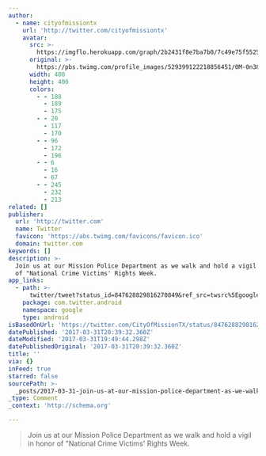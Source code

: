 ```yaml
---
author:
  - name: cityofmissiontx
    url: 'http://twitter.com/cityofmissiontx'
    avatar:
      src: >-
        https://imgflo.herokuapp.com/graph/2b2431f8e7ba7b0/7c49e75f5525c3781ae1e9fb83584575/noop.jpeg?input=https%3A%2F%2Fpbs.twimg.com%2Fprofile_images%2F529399122218856451%2F0M-0n384_400x400.jpeg
      original: >-
        https://pbs.twimg.com/profile_images/529399122218856451/0M-0n384_400x400.jpeg
      width: 400
      height: 400
      colors:
        - - 188
          - 189
          - 175
        - - 20
          - 117
          - 170
        - - 96
          - 172
          - 196
        - - 6
          - 16
          - 67
        - - 245
          - 232
          - 213
related: []
publisher:
  url: 'http://twitter.com'
  name: Twitter
  favicon: 'https://abs.twimg.com/favicons/favicon.ico'
  domain: twitter.com
keywords: []
description: >-
  Join us at our Mission Police Department as we walk and hold a vigil in honor
  of "National Crime Victims' Rights Week.
app_links:
  - path: >-
      twitter/tweet?status_id=847628829816270849&ref_src=twsrc%5Egoogle%7Ctwcamp%5Eandroidseo%7Ctwgr%5Estatus%7Ctwterm%5E847628829816270849
    package: com.twitter.android
    namespace: google
    type: android
isBasedOnUrl: 'https://twitter.com/CityOfMissionTX/status/847628829816270849'
datePublished: '2017-03-31T20:39:32.360Z'
dateModified: '2017-03-31T19:49:44.298Z'
datePublishedOriginal: '2017-03-31T20:39:32.360Z'
title: ''
via: {}
inFeed: true
starred: false
sourcePath: >-
  _posts/2017-03-31-join-us-at-our-mission-police-department-as-we-walk-and-hold.md
_type: Comment
_context: 'http://schema.org'

---
```

> Join us at our Mission Police Department as we walk and hold a vigil in honor of "National Crime Victims' Rights Week.